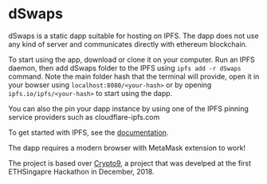 # dSwaps

dSwaps is a static dapp suitable for hosting on IPFS. The dapp does not use any kind of server and communicates directly with ethereum blockchain. 

To start using the app, download or clone it on your computer. Run an IPFS daemon, then add dSwaps folder to the IPFS using 
```ipfs add -r dSwaps``` command. Note the main folder hash that the terminal will provide, open it in your bowser using ```localhost:8080/<your-hash>``` or by opening ```ipfs.io/ipfs/<your-hash>``` to start using the dapp. 

You can also the pin your dapp instance by using one of the IPFS pinning service providers such as cloudflare-ipfs.com

To get started with IPFS, see the [documentation](https://docs.ipfs.io/introduction/usage/).

The dapp requires a modern browser with MetaMask extension to work! 

The project is based over [Crypto9](https://github.com/eddietio/crypto9), a project that was develped at the first ETHSingapre Hackathon in December, 2018.
